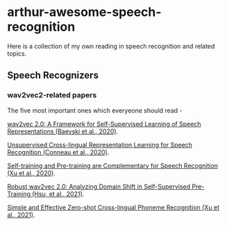 # arthur-awesome-speech-recognition

Here is a collection of my own reading in speech recognition and related topics.

## Speech Recognizers

### wav2vec2-related papers

The five most important ones which everyeone should read -

[wav2vec 2.0: A Framework for Self-Supervised Learning of Speech Representations (Baevski et al., 2020)](https://arxiv.org/abs/2006.11477).

[Unsupervised Cross-lingual Representation Learning for Speech Recognition (Conneau et al., 2020)](https://arxiv.org/abs/2006.13979).

[Self-training and Pre-training are Complementary for Speech Recognition (Xu et al., 2020)](https://arxiv.org/abs/2010.11430).

[Robust wav2vec 2.0: Analyzing Domain Shift in Self-Supervised Pre-Training (Hsu, et al., 2021)](https://arxiv.org/abs/2104.01027).

[Simple and Effective Zero-shot Cross-lingual Phoneme Recognition (Xu et al., 2021)](https://arxiv.org/abs/2109.11680).

